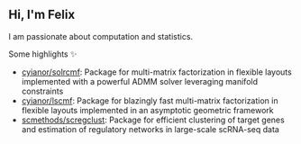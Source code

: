## Hi, I'm Felix

I am passionate about computation and statistics.

Some highlights ✨

- [cyianor/solrcmf](https://github.com/cyianor/solrcmf): Package for multi-matrix factorization in flexible layouts implemented with a powerful ADMM solver leveraging manifold constraints
- [cyianor/lscmf](https://github.com/cyianor/lscmf): Package for blazingly fast multi-matrix factorization in flexible layouts implemented in an asymptotic geometric framework
- [scmethods/scregclust](https://github.com/scmethods/scregclust): Package for efficient clustering of target genes and estimation of regulatory networks in large-scale scRNA-seq data

<!--
**cyianor/cyianor** is a ✨ _special_ ✨ repository because its `README.md` (this file) appears on your GitHub profile.

Here are some ideas to get you started:

- 🔭 I’m currently working on ...
- 🌱 I’m currently learning ...
- 👯 I’m looking to collaborate on ...
- 🤔 I’m looking for help with ...
- 💬 Ask me about ...
- 📫 How to reach me: ...
- 😄 Pronouns: ...
- ⚡ Fun fact: ...
-->
